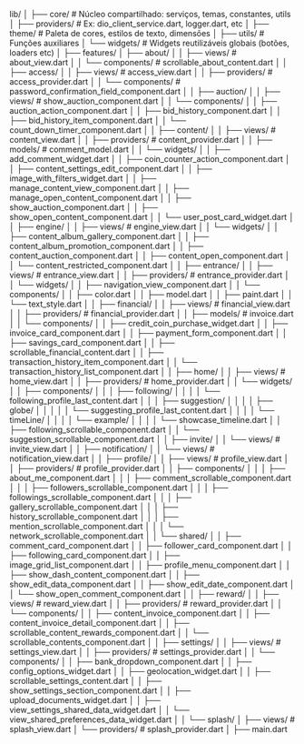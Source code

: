 lib/
│
├── core/                   # Núcleo compartilhado: serviços, temas, constantes, utils
│   ├── providers/          # Ex: dio_client_service.dart, logger.dart, etc
│   ├── theme/              # Paleta de cores, estilos de texto, dimensões
│   ├── utils/              # Funções auxiliares
│   └── widgets/            # Widgets reutilizáveis globais (botões, loaders etc)
│
├── features/
│   ├── about/
│   │   ├── views/              # about_view.dart
│   │   └── components/         # scrollable_about_content.dart
│
│   ├── access/
│   │   ├── views/              # access_view.dart
│   │   ├── providers/          # access_provider.dart
│   │   └── components/         # password_confirmation_field_component.dart
│
│   ├── auction/
│   │   ├── views/              # show_auction_component.dart
│   │   └── components/
│   │       ├── auction_action_component.dart
│   │       ├── bid_history_component.dart
│   │       ├── bid_history_item_component.dart
│   │       └── count_down_timer_component.dart
│
│   ├── content/
│   │   ├── views/              # content_view.dart
│   │   ├── providers/          # content_provider.dart
│   │   ├── models/             # comment_model.dart
│   │   └── widgets/
│   │       ├── add_comment_widget.dart
│   │       ├── coin_counter_action_component.dart
│   │       ├── content_settings_edit_component.dart
│   │       ├── image_with_filters_widget.dart
│   │       ├── manage_content_view_component.dart
│   │       ├── manage_open_content_component.dart
│   │       ├── show_auction_component.dart
│   │       ├── show_open_content_component.dart
│   │       └── user_post_card_widget.dart
│
│   ├── engine/
│   │   ├── views/              # engine_view.dart
│   │   └── widgets/
│   │       ├── content_album_gallery_component.dart
│   │       ├── content_album_promotion_component.dart
│   │       ├── content_auction_component.dart
│   │       ├── content_open_component.dart
│   │       └── content_restricted_component.dart
│
│   ├── entrance/
│   │   ├── views/              # entrance_view.dart
│   │   ├── providers/          # entrance_provider.dart
│   │   └── widgets/
│   │       ├── navigation_view_component.dart
│   │       └── components/
│   │           ├── color.dart
│   │           ├── model.dart
│   │           ├── paint.dart
│   │           └── text_style.dart
│
│   ├── financial/
│   │   ├── views/              # financial_view.dart
│   │   ├── providers/          # financial_provider.dart
│   │   ├── models/             # invoice.dart
│   │   └── components/
│   │       ├── credit_coin_purchase_widget.dart
│   │       ├── invoice_card_component.dart
│   │       ├── payment_form_component.dart
│   │       ├── savings_card_component.dart
│   │       ├── scrollable_financial_content.dart
│   │       ├── transaction_history_item_component.dart
│   │       └── transaction_history_list_component.dart
│
│   ├── home/
│   │   ├── views/              # home_view.dart
│   │   ├── providers/          # home_provider.dart
│   │   └── widgets/
│   │       ├── components/
│   │       │   ├── following/
│   │       │   │   └── following_profile_last_content.dart
│   │       │   ├── suggestion/
│   │       │   │   ├── globe/
│   │       │   │   │   └── suggesting_profile_last_content.dart
│   │       │   │   └── timeLine/
│   │       │   │       └── example/
│   │       │   │           └── showcase_timeline.dart
│   │       ├── following_scrollable_component.dart
│   │       └── suggestion_scrollable_component.dart
│
│   ├── invite/
│   │   └── views/              # invite_view.dart
│
│   ├── notification/
│   │   └── views/              # notification_view.dart
│
│   ├── profile/
│   │   ├── views/              # profile_view.dart
│   │   ├── providers/          # profile_provider.dart
│   │   ├── components/
│   │   │   ├── about_me_component.dart
│   │   │   ├── comment_scrollable_component.dart
│   │   │   ├── followers_scrollable_component.dart
│   │   │   ├── followings_scrollable_component.dart
│   │   │   ├── gallery_scrollable_component.dart
│   │   │   ├── history_scrollable_component.dart
│   │   │   ├── mention_scrollable_component.dart
│   │   │   └── network_scrollable_component.dart
│   │   └── shared/
│   │       ├── comment_card_component.dart
│   │       ├── follower_card_component.dart
│   │       ├── following_card_component.dart
│   │       ├── image_grid_list_component.dart
│   │       ├── profile_menu_component.dart
│   │       ├── show_dash_content_component.dart
│   │       ├── show_edit_data_component.dart
│   │       ├── show_edit_date_component.dart
│   │       └── show_open_comment_component.dart
│
│   ├── reward/
│   │   ├── views/              # reward_view.dart
│   │   ├── providers/          # reward_provider.dart
│   │   └── components/
│   │       ├── content_invoice_component.dart
│   │       ├── content_invoice_detail_component.dart
│   │       ├── scrollable_content_rewards_component.dart
│   │       └── scrollable_contents_component.dart
│
│   ├── settings/
│   │   ├── views/              # settings_view.dart
│   │   ├── providers/          # settings_provider.dart
│   │   └── components/
│   │       ├── bank_dropdown_component.dart
│   │       ├── config_options_widget.dart
│   │       ├── geolocation_widget.dart
│   │       ├── scrollable_settings_content.dart
│   │       ├── show_settings_section_component.dart
│   │       ├── upload_documents_widget.dart
│   │       ├── view_settings_shared_data_widget.dart
│   │       └── view_shared_preferences_data_widget.dart
│
│   └── splash/
│       ├── views/              # splash_view.dart
│       └── providers/          # splash_provider.dart
│
├── main.dart
